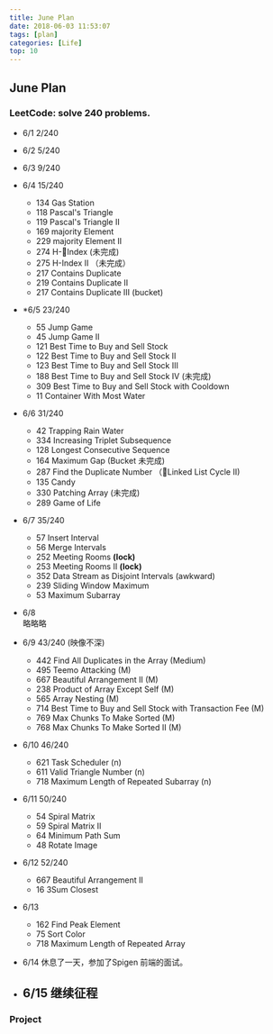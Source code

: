 ```yaml
---
title: June Plan
date: 2018-06-03 11:53:07
tags: [plan]
categories: [Life]
top: 10
---
```


## June Plan
### **LeetCode: solve 240 problems.**

- 6/1 2/240
- 6/2 5/240
- 6/3 9/240
- 6/4 15/240
    -  134 Gas Station
    - 118 Pascal's Triangle
    - 119 Pascal's Triangle II
    - 169 majority Element
    - 229 majority Element II
    - 274 H-Index (未完成)
    - 275 H-Index II （未完成）
    - 217 Contains Duplicate
    - 219 Contains Duplicate II
    - 217 Contains Duplicate III (bucket)
- *6/5 23/240
    - 55 Jump Game
    - 45 Jump Game II
    - 121 Best Time to Buy and Sell Stock
    - 122 Best Time to Buy and Sell Stock II
    - 123 Best Time to Buy and Sell Stock III 
    - 188 Best Time to Buy and Sell Stock IV (未完成)
    - 309 Best Time to Buy and Sell Stock with Cooldown
    - 11 Container With Most Water
    
- 6/6 31/240
    - 42	Trapping Rain Water
    - 334	Increasing Triplet Subsequence
    - 128	Longest Consecutive Sequence
    - 164	Maximum Gap (Bucket 未完成)
    - 287	Find the Duplicate Number （Linked List Cycle II)
    - 135	Candy
    - 330	Patching Array (未完成)
    - 289	Game of Life

- 6/7 35/240
    - 57	Insert Interval 
    - 56	Merge Intervals
    - 252	Meeting Rooms **(lock)**
    - 253	Meeting Rooms II **(lock)**
    - 352	Data Stream as Disjoint Intervals (awkward)
    - 239	Sliding Window Maximum
    - 53	Maximum Subarray

  
- 6/8     
    略略略
- 6/9 43/240 (映像不深)
    - 442 Find All Duplicates in the Array (Medium)
    - 495 Teemo Attacking (M)
    - 667 Beautiful Arrangement II (M)
    - 238 Product of Array Except Self (M)
    - 565 Array Nesting (M)
    - 714 Best Time to Buy and Sell Stock with Transaction Fee (M)
    - 769 Max Chunks To Make Sorted (M)
    - 768 Max Chunks To Make Sorted II (M)

- 6/10 46/240
    - 621 Task Scheduler (n)
    - 611 Valid Triangle Number (n)
    - 718 Maximum Length of Repeated Subarray (n)

- 6/11 50/240
    - 54 Spiral Matrix
    - 59 Spiral Matrix II
    - 64 Minimum Path Sum
    - 48 Rotate Image

- 6/12 52/240
    - 667 Beautiful Arrangement II
    - 16 3Sum Closest

- 6/13
    - 162 Find Peak Element
    - 75  Sort Color
    - 718 Maximum Length of Repeated Array

- 6/14 
    休息了一天，参加了Spigen 前端的面试。

- 6/15  继续征程
    -
### Project